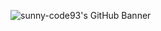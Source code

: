 ![sunny-code93's GitHub Banner]([https://raw.githubusercontent.com/sunny-code93/sunny-code93/main/banner.png](https://github.com/sunny-code93/sunny-code93/blob/main/sunny-code93-readme-banner.png))
